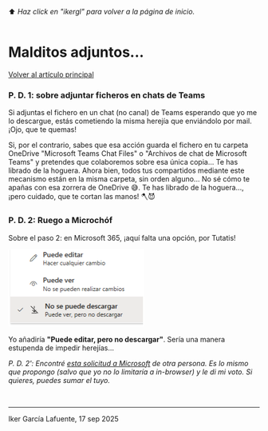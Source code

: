 ⬆️ _Haz click en "ikergl" para volver a la página de inicio._ <br><br>

# Malditos adjuntos...

[Volver al artículo principal](https://ikergl.github.io/malditos_adjuntos.html)


### P. D. 1: sobre adjuntar ficheros en chats de Teams

Si adjuntas el fichero en un chat (no canal) de Teams esperando que yo me lo descargue, estás cometiendo la misma herejía que enviándolo por mail. ¡Ojo, que te quemas!

Si, por el contrario, sabes que esa acción guarda el fichero en tu carpeta OneDrive "Microsoft Teams Chat Files" o "Archivos de chat de Microsoft Teams" y pretendes que colaboremos sobre esa única copia... Te has librado de la hoguera. Ahora bien, todos tus compartidos mediante este mecanismo están en la misma carpeta, sin orden alguno... No sé cómo te apañas con esa zorrera de OneDrive 😅. Te has librado de la hoguera..., ¡pero cuidado, que te cortan las manos! 🪓😈

### P. D. 2: Ruego a Microchóf

Sobre el paso 2: en Microsoft 365, ¡aquí falta una opción, por Tutatis!

 ![](malditos_adjuntos_m365_options.png)

Yo añadiría **"Puede editar, pero no descargar"**. Sería una manera estupenda de impedir herejías...

_P. D. 2': Encontré [esta solicitud a Microsoft](https://feedbackportal.microsoft.com/feedback/idea/d8d81e9f-6188-f011-8151-6045bdba91e3) de otra persona. Es lo mismo que propongo (salvo que yo no lo limitaría a in-browser) y le di mi voto. Si quieres, puedes sumar el tuyo._




<br>

___
Iker García Lafuente, 17 sep 2025
